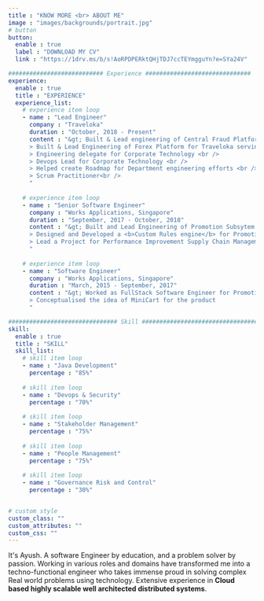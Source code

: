```yaml
---
title : "KNOW MORE <br> ABOUT ME"
image : "images/backgrounds/portrait.jpg"
# button
button:
  enable : true
  label : "DOWNLOAD MY CV"
  link : "https://1drv.ms/b/s!AoRPDPERktQHjTDJ7ccTEYmgguYn?e=SYa24V"

########################### Experience ##############################
experience:
  enable : true
  title : "EXPERIENCE"
  experience_list:
    # experience item loop
    - name : "Lead Engineer"
      company : "Traveloka"
      duration : "October, 2018 - Present"
      content : "&gt; Built & Lead engineering of Central Fraud Platform with a team of five <br/>
      > Built & Lead Engineering of Forex Platform for Traveloka serving millions of transactions daily with team of three <br />
      > Engineering delegate for Corporate Technology <br />
      > Devops Lead for Corporate Technology <br />
      > Helped create Roadmap for Department engineering efforts <br /> 
      > Scrum Practitioner<br />
      "
      
    # experience item loop
    - name : "Senior Software Engineer"
      company : "Works Applications, Singapore"
      duration : "September, 2017 - October, 2018"
      content : "&gt; Built and Lead Engineering of Promotion Subsytem for the E-Commerce Suite of AIWorks series with a team of 5  developers <br/>
      > Designed and Developed a <b>Custom Rules engine</b> for Promotion Subsystem <br />
      > Lead a Project for Performance Improvement Supply Chain Management Suite of AIWorks Series with a team of 7 developers
      "
      
    # experience item loop
    - name : "Software Engineer"
      company : "Works Applications, Singapore"
      duration : "March, 2015 - September, 2017"
      content : "&gt; Worked as FullStack Software Engineer for Promotion subsytem for the E-Commerce Suite of COMPANY series <br />
      > Conceptualised the idea of MiniCart for the product
      "

############################### Skill #################################
skill:
  enable : true
  title : "SKILL"
  skill_list:
    # skill item loop
    - name : "Java Development"
      percentage : "85%"
      
    # skill item loop
    - name : "Devops & Security"
      percentage : "70%"
      
    # skill item loop
    - name : "Stakeholder Management"
      percentage : "75%"
    
    # skill item loop
    - name : "People Management"
      percentage : "75%"
      
    # skill item loop
    - name : "Governance Risk and Control"
      percentage : "30%"


# custom style
custom_class: "" 
custom_attributes: "" 
custom_css: ""
---
```


It's Ayush. A software Engineer by education, and a problem solver by passion. Working in various roles and domains have transformed me into a techno-functional engineer who takes immense proud in solving complex Real world problems using technology. Extensive experience in <b>Cloud based highly scalable well architected distributed systems</b>.